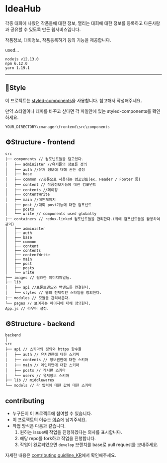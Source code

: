 # IdeaHub

각종 대회에 나왔던 작품들에 대한 정보, 열리는 대회에 대한 정보를 등록하고 다른사람과 공유할 수 있도록 만든 웹서비스입니다.

작품정보, 대회정보, 작품등록하기 등의 기능을 제공합니다.


used...

```
nodejs v12.13.0
npm 6.12.0
yarn 1.19.1
```

---

## 🎨Style

이 프로젝트는 [styled-components](https://github.com/styled-components/styled-components)을 사용합니다. 참고해서 작성해주세요.

만약 스타일이나 테마를 바꾸고 싶다면 각 파일안에 있는 styled-components를 확인하세요.

```
YOUR_DIRECTORY\cmanager\frontend\src\components
```

## ⚙Structure - frontend

```
src
├── components // 컴포넌트들을 담고있다.
│   ├── administer //유저들의 정보를 정의
│   ├── auth //유저 정보에 대해 권한 설정
│   ├── base 
│   ├── common //공통으로 사용되는 컴포넌트(ex. Header / Footer 등)
│   ├── content // 작품정보기능에 대한 컴포넌트
│   ├── contents //페이징
│   ├── contentWrite
│   ├── main //메인페이지
│   ├── post //대회 post기능에 대한 컴포넌트
│   ├── posts
│   └── write // components used globally
├── containers // redux-linked 컴포넌트들을 관리한다.(위에 컴포넌트들을 활용하여 관리)
│   ├── administer
│   ├── auth 
│   ├── base
│   ├── common
│   ├── content
│   ├── contents
│   ├── contentWrite
│   ├── main
│   ├── post
│   ├── posts
│   └── write 
├── images // 필요한 이미지파일들.
├── lib
│   ├── api //프론트앤드와 백앤드를 연결한다.
│   └── styles // 웹의 전체적인 스타일을 정의한다.
├── modules // 모듈을 관리해준다.
└── pages // 보여지는 페이지에 대해 정의한다.
App.js // 라우터 설정.
```

## ⚙Structure - backend

```
backend
│
src
├── api // 스키마의 정의와 https 함수들
│   ├── auth // 유저권한에 대한 스키마
│   ├── contents // 정보권한에 대한 스키마
│   ├── main // 메인화면에 대한 스키마
│   ├── posts // 게시판 스키마
│   └── users // 유저정보 스키마
├── lib // middlewares 
└── models // 각 입력에 대한 값에 대한 스키마
```

## contributing
 - 누구든지 이 프로젝트에 참여할 수 있습니다.
 - 이 프로젝트의 이슈는 [이슈](https://github.com/hyunchan-park/ideahub-jbnu/issues)에 남겨주세요.
 - 작업 방식은 다음과 같습니다.
   1. 원하는 issue에 작업을 진행하겠다는 의사를 표시합니다.
   2. 해당 repo를 fork하고 작업을 진행합니다.
   3. 작업이 완료되었으면 `develop` 브랜치를 base로 pull request를 보내주세요.

자세한 내용은 [contributing guidline_KR](https://github.com/repusjh/cmanager-public/blob/master/CONTRIBUTING_KR.md)에서 확인해주세요.
